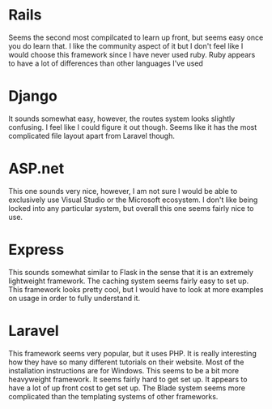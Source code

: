 # Rails
Seems the second most compilcated to learn up front, but seems easy once you do learn that. I like the community aspect of it
but I don't feel like I would choose this framework since I have never used ruby. Ruby appears to have a lot of differences than other languages I've used

# Django
It sounds somewhat easy, however, the routes system looks slightly confusing.
I feel like I could figure it out though. Seems like it has the most complicated file layout apart from Laravel though.

# ASP.net
This one sounds very nice, however, I am not sure I would be able to exclusively use Visual Studio or the Microsoft ecosystem. I don't like being locked into any particular system, but overall this one seems fairly nice to use.

# Express
This sounds somewhat similar to Flask in the sense that it is an extremely lightweight framework.
The caching system seems fairly easy to set up. This framework looks pretty cool, but I would have to look at more examples on usage in order to fully understand it.

# Laravel
This framework seems very popular, but it uses PHP. It is really interesting how they have so many different tutorials on their website.
Most of the installation instructions are for Windows. This seems to be a bit more heavyweight framework.
It seems fairly hard to get set up. It appears to have a lot of up front cost to get set up.
The Blade system seems more complicated than the templating systems of other frameworks.